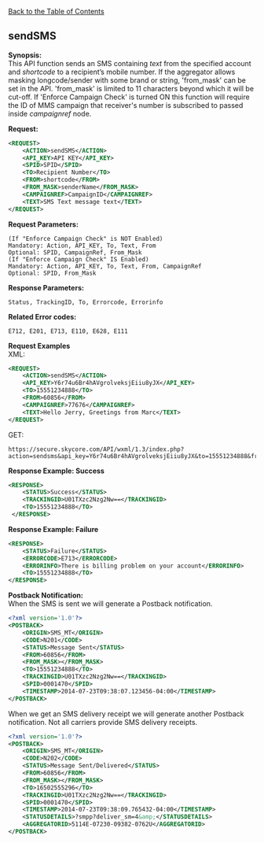 [Back to the Table of Contents](/1.3/README.md)

## sendSMS

__Synopsis:__  
This API function sends an SMS containing *text* from the specified account and *shortcode* to a recipient’s mobile number. If the aggregator allows masking longcode/sender with some brand or string, 'from_mask' can be set in the API. 'from_mask' is limited to 11 characters beyond which it will be cut-off. If 'Enforce Campaign Check' is turned ON this function will require the ID of MMS campaign that receiver's number is subscribed to passed inside *campaignref* node.

__Request:__
```xml
<REQUEST>
    <ACTION>sendSMS</ACTION>
    <API_KEY>API KEY</API_KEY>
    <SPID>SPID</SPID>
    <TO>Recipient Number</TO>
    <FROM>shortcode</FROM>
    <FROM_MASK>senderName</FROM_MASK>
    <CAMPAIGNREF>CampaignID</CAMPAIGNREF>
    <TEXT>SMS Text message text</TEXT>
</REQUEST>
```

__Request Parameters:__

    (If "Enforce Campaign Check" is NOT Enabled)
    Mandatory: Action, API_KEY, To, Text, From
    Optional: SPID, CampaignRef, From_Mask
    (If "Enforce Campaign Check" IS Enabled)
    Mandatory: Action, API_KEY, To, Text, From, CampaignRef
    Optional: SPID, From_Mask
	
__Response Parameters:__

    Status, TrackingID, To, Errorcode, Errorinfo
	
__Related Error codes:__

    E712, E201, E713, E110, E628, E111
	
__Request Examples__  
XML:
```xml
<REQUEST>
    <ACTION>sendSMS</ACTION>
    <API_KEY>Y6r74u6Br4hAVgrolveksjEiiu8yJX</API_KEY>
    <TO>15551234888</TO>
    <FROM>60856</FROM>
    <CAMPAIGNREF>77676</CAMPAIGNREF>
    <TEXT>Hello Jerry, Greetings from Marc</TEXT>
</REQUEST>
```

GET:

    https://secure.skycore.com/API/wxml/1.3/index.php?action=sendsms&api_key=Y6r74u6Br4hAVgrolveksjEiiu8yJX&to=15551234888&from=60856&text=Hello+Jerry%2C+Greetings+from+Marc

__Response Example: Success__
```xml
<RESPONSE>
    <STATUS>Success</STATUS>
    <TRACKINGID>U01TXzc2Nzg2Nw==</TRACKINGID>
    <TO>15551234888</TO>
 </RESPONSE>
```

__Response Example: Failure__
```xml
<RESPONSE>
    <STATUS>Failure</STATUS>
    <ERRORCODE>E713</ERRORCODE>
    <ERRORINFO>There is billing problem on your account</ERRORINFO>
    <TO>15551234888</TO>
</RESPONSE>
```

__Postback Notification:__  
When the SMS is sent we will generate a Postback notification.
```xml
<?xml version='1.0'?>
<POSTBACK>
    <ORIGIN>SMS_MT</ORIGIN>
    <CODE>N201</CODE>
    <STATUS>Message Sent</STATUS>
    <FROM>60856</FROM>
    <FROM_MASK></FROM_MASK>
    <TO>15551234888</TO>
    <TRACKINGID>U01TXzc2Nzg2Nw==</TRACKINGID>
    <SPID>0001470</SPID>
    <TIMESTAMP>2014-07-23T09:38:07.123456-04:00</TIMESTAMP>
</POSTBACK>
```

When we get an SMS delivery receipt we will generate another Postback notification. Not all carriers provide SMS delivery receipts.
```xml
<?xml version='1.0'?>
<POSTBACK>
    <ORIGIN>SMS_MT</ORIGIN>
    <CODE>N202</CODE>
    <STATUS>Message Sent/Delivered</STATUS>
    <FROM>60856</FROM>
    <FROM_MASK></FROM_MASK>
    <TO>16502555296</TO>
    <TRACKINGID>U01TXzc2Nzg2Nw==</TRACKINGID>
    <SPID>0001470</SPID>
    <TIMESTAMP>2014-07-23T09:38:09.765432-04:00</TIMESTAMP>
    <STATUSDETAILS>?smpp?deliver_sm=4&amp;</STATUSDETAILS>
    <AGGREGATORID>5114E-07230-09382-0762U</AGGREGATORID>
</POSTBACK>
```
